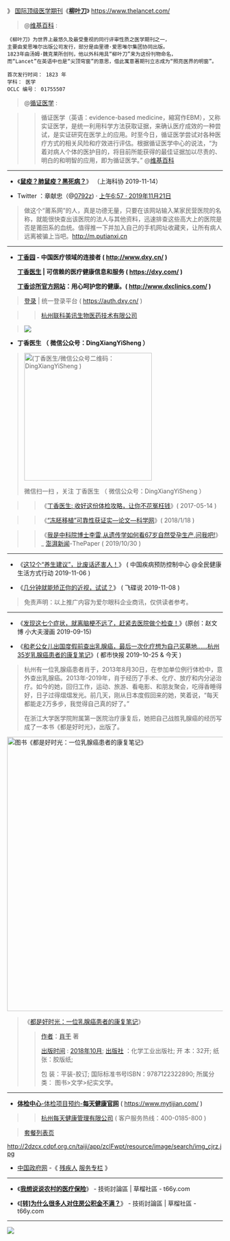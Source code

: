 》 [国际顶级医学期刊](http://paper.sciencenet.cn/p-CNS-14.aspx)《[**柳叶刀**](https://www.thelancet.com/)》 https://www.thelancet.com/

> @[维基百科](https://zh.wikipedia.org/zh/%E6%9F%B3%E8%91%89%E5%88%80_(%E9%9B%9C%E8%AA%8C)) : 
```
《柳叶刀》为世界上最悠久及最受重视的同行评审性质之医学期刊之一，
主要由爱思唯尔出版公司发行，部分是由里德·爱思唯尔集团协同出版。
1823年由汤姆·魏克莱所创刊，他以外科用具“柳叶刀”来为这份刊物命名，
而“Lancet”在英语中也是“尖顶穹窗”的意思，借此寓意著期刊立志成为“照亮医界的明窗”。 

首次发行时间： 1823 年
学科： 医学
OCLC 编号： 01755507
```

> @[循证医学](https://zh.wikipedia.org/zh-cn/%E5%BE%AA%E8%AF%81%E5%8C%BB%E5%AD%A6) : 

>> 循证医学（英语：evidence-based medicine，縮寫作EBM），又称实证医学，是统一利用科学方法获取证据，来确认医疗成效的一种尝试，是实证研究在医学上的应用。时至今日，循证医学尝试对各种医疗方式的相关风险和疗效进行评估。根据循证医学中心的说法，“为着对病人个体的医护目的，将目前所能获得的最佳证据加以尽责的、明白的和明智的应用，即为循证医学。” @[维基百科](https://zh.wikipedia.org/zh-cn/%E5%BE%AA%E8%AF%81%E5%8C%BB%E5%AD%A6)

----------------------------------------------------------------------------------

-  《[**鼠疫？肺鼠疫？黑死病？**](https://mp.weixin.qq.com/s/33hjv6RXP0hf7aV-5U5DRA)》 （上海科协 2019-11-14）

- Twitter ：章献忠（@[0792z](https://twitter.com/0792z/)) · [上午6:57 · 2019年11月21日](https://twitter.com/0792z/status/1197408653868982278)
> 做这个“莆系网”的人，真是功德无量，只要在该网站输入某家民营医院的名称，就能很快查出该医院的法人与其他资料，迅速排查这些高大上的医院是否是莆田系的血统。值得推一下并加入自己的手机网址收藏夹，让所有病人远离被骗上当吧。http://m.putianxi.cn

----------------------------------------------------------------------------------

-  **[丁香园](http://www.dxy.cn/)  - 中国医疗领域的连接者 ( http://www.dxy.cn/ )** 

   **[丁香医生](https://dxy.com/) | 可信赖的医疗健康信息和服务 ( https://dxy.com/ )**
   
   **[丁香诊所官方网站](http://www.dxclinics.com/)：用心呵护您的健康。( http://www.dxclinics.com/ )**

>  [登录](https://auth.dxy.cn/) | 统一登录平台 ( https://auth.dxy.cn/ ) 

>>  [杭州联科美讯生物医药技术有限公司](https://www.tianyancha.com/search?key=%E4%B8%81%E9%A6%99%E5%9B%AD) 


> <img src="https://camo.githubusercontent.com/635956c909814dec4121ca7523bf45509c32aa32/687474703a2f2f6d6d62697a2e717069632e636e2f6d6d62697a5f6769662f5076723346617371586437756a354a427a413578744c3247306b6a696374434e696142326e47737955444d666d69623557626c6a4b674c6a536c70664745764d30346430554d67624e414c71744a39656c52766738595759672f303f77785f666d743d6769662674703d7765627026777866726f6d3d352677785f6c617a793d31">

-  **丁香医生 （ 微信公众号：DingXiangYiSheng ）**
> <p><img src="https://camo.githubusercontent.com/bc807ec6975f83e7fe49bd000c64d4ccb8733b1a/68747470733a2f2f6d702e77656978696e2e71712e636f6d2f6d702f7172636f64653f7363656e653d31303030303030342673697a653d313032265f5f62697a3d4d6a41314f444d784d4451774d513d3d266d69643d32363537313836303937266964783d3126736e3d37313631373633646234666265366538616337356363303936653362633461662673656e645f74696d653d" width="298" height="298"  alt="(丁香医生/微信公众号二维码：DingXiangYiSheng )" title="微信扫一扫，关注该公众号(丁香医生/微信公众号二维码：DingXiangYiSheng )"></p>
> <p>微信扫一扫 ，关注 丁香医生 （ 微信公众号：DingXiangYiSheng ）</p> 

>> 《[丁香医生:  收好这份体检攻略，让你不花冤枉钱](https://mp.weixin.qq.com/s/3qqKjV76JhM3KK6SplB1CA)》( 2017-05-14 )

>> 《[“冻胚移植”可靠性获证实—论文—科学网](http://paper.sciencenet.cn/htmlpaper/20181181452831845605.shtm)》( 2018/1/18 )

>> 《[我是中科院博士李雷,从遗传学如何看67岁自然受孕生产,问我吧!](https://www.thepaper.cn/asktopic_detail_10017288)》_ [澎湃新闻](https://www.thepaper.cn/)-ThePaper   ( 2019/10/30 )
---------------------------------------------------------------------------

- 《[这12个“养生建议”，比废话还害人！](https://mp.weixin.qq.com/s/koNsXetJuNQC6W7o-R6BpQ)》
( 中国疾病预防控制中心 @全民健康生活方式行动 2019-11-06 )

- 《[几分钟就能矫正你的近视，试试？](https://mp.weixin.qq.com/s/OgzUDQC3_aO-KEnYWzo6fw)》 ( 飞碟说 2019-11-08 ) 
>  免责声明：以上推广内容为爱尔眼科企业商讯，仅供读者参考。

---------------------------------------------------------------------------
- 《[发现这七个症状，就离脑梗不远了，赶紧去医院做个检查！](https://mp.weixin.qq.com/s/nMkjPDVqUE2MaTARFxrAiA)》(原创：赵文博 小大夫漫画 2019-09-15) 

- 《[和老公女儿出国度假前查出乳腺癌，最后一次化疗想为自己买墓地……杭州35岁乳腺癌患者的康复笔记](https://mp.weixin.qq.com/s/0Mf3aB55kdW0l-Ol3c5vkw)》( 都市快报 2019-10-25 & 今天 )  
> 杭州有一位乳腺癌患者肖于，2013年8月30日，在参加单位例行体检中，意外查出乳腺癌。2013年-2019年，肖于经历了手术、化疗、放疗和内分泌治疗。如今的她，回归工作，运动、旅游、看电影、和朋友聚会，吃得香睡得好，日子过得熠熠发光。前几天，刚从日本度假回来的她，笑着说，“每天都能走2万多步，我觉得自己真的好了。”
> 
> 在浙江大学医学院附属第一医院治疗康复后，她把自己战胜乳腺癌的经历写成了一本书《都是好时光》，出版了。
>> <a href="https://www.sogou.com/web?query=《都是好时光：一位乳腺癌患者的康复笔记》">
<img src="https://camo.githubusercontent.com/14c1d6f6730491efb1660cd74807f51309799afa/68747470733a2f2f6d6d62697a2e717069632e636e2f6d6d62697a5f6a70672f4f6f797969636d5a6f6a71464a75664c636c314c6d776963656e69616b49794536696150655531356a696371313438726f6a6963426c78704c4d6961544e5479625434566e71376571656e79386b4b7530456754377074696175594c58512f3634303f77785f666d743d6a7065672674703d7765627026777866726f6d3d352677785f6c617a793d312677785f636f3d313f7261773d74727565?raw=true" width="640px" height="640px" alt="图书《都是好时光：一位乳腺癌患者的康复笔记》" title="《都是好时光：一位乳腺癌患者的康复笔记》作者：肖于 著，出版时间:2018年10月,出版社：化学工业出版社"/></a>

> 《<a href="https://book.douban.com/subject/30324747/" title=" 《都是好时光：一位乳腺癌患者的康复笔记》 (豆瓣)"/>都是好时光：一位乳腺癌患者的康复笔记</a>》
>> [作者](https://baike.sogou.com/v176213790.htm)：<a href="https://www.douban.com/people/fishmm/" title="豆瓣：《都是好时光：一位乳腺癌患者的康复笔记》作者：肖于（fishmm）【fishmm，真实待确定/2019年10月25日】"/>肖于</a> 著
>>  
>> [出版时间](http://product.dangdang.com/1520168467.html) : <a href="http://book.ifeng.com/a/20181009/118172_0.shtml" title="凤凰读书《都是好时光：一位乳腺癌患者的康复笔记》"/>2018年10月</a>;
>> [出版社](http://product.dangdang.com/25342841.html) ：化学工业出版社; 
>>   开 本：32开;
>>  纸 张：胶版纸; 
>>
>>  包 装：平装-胶订;
>>  国际标准书号ISBN：9787122322890;
>>  所属分类： 图书>文学>纪实文学。

---------------------------------------------------------------------------

- [**体检中心**-体检项目预约-**每天健康官网**](https://www.mytijian.com/) ( https://www.mytijian.com/ )

>> [杭州每天健康管理有限公司](https://www.tianyancha.com/search?key=杭州每天健康管理有限公司) ( 客户服务热线：400-0185-800 )

> [套餐列表页](https://www.mytijian.com/m/jyyy/meal?hospitalId=59&openId=unJoin&from=singlemessage&isappinstalled=0 )

http://2dzcx.cdpf.org.cn/taiji/app/zclFwpt/resource/image/search/img_cjrz.jpg

- [中国政府网](http://www.gov.cn/) -《 [残疾人](http://www.cdpf.org.cn/) [服务专栏](http://www.gov.cn/fuwu/cjr/index.htm) 》

---------------------------------------------------------------------------

- 《[**我想说说农村的医疗保险**](https://t66y.com/htm_data/1910/7/3692549.html)》 - 技術討論區 | 草榴社區 - t66y.com  

- 《[**[转]为什么很多人对住房公积金不满？**](https://t66y.com/htm_data/1910/7/3695457.html)》 - 技術討論區 | 草榴社區 - t66y.com  

---------------------------------------------------------------------------

<img src="https://github.com/taoste/Hello-World/blob/master/eBook/%E3%80%8A%E4%B8%81%E9%A6%99%E5%9B%AD&%E4%B8%81%E9%A6%99%E5%8C%BB%E7%94%9F%E3%80%8B/%E3%80%90%E5%8F%B0%E6%B9%BE%E5%8C%BB%E7%96%97%E7%AD%BE%E8%AF%81%E3%80%91%E5%A4%A7%E9%99%86%E5%9C%B0%E5%8C%BA%E4%BA%BA%E6%B0%91%E7%94%B3%E8%AF%B7%E5%85%A5%E5%8F%B0%E9%A1%BB%E7%9F%A5.jpg?raw=true">
